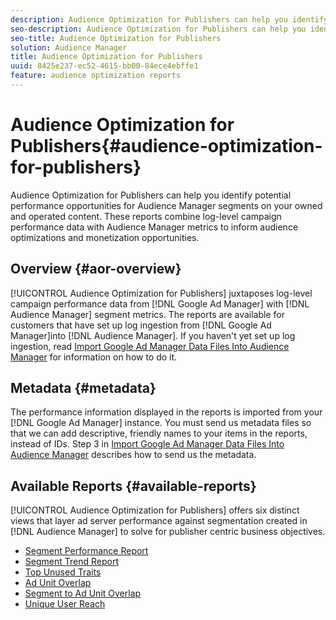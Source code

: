 ```yaml
---
description: Audience Optimization for Publishers can help you identify potential performance opportunities for Audience Manager segments on your owned and operated content. These reports combine log-level campaign performance data with Audience Manager metrics to inform audience optimizations and monetization opportunities.
seo-description: Audience Optimization for Publishers can help you identify potential performance opportunities for Audience Manager segments on your owned and operated content. These reports combine log-level campaign performance data with Audience Manager metrics to inform audience optimizations and monetization opportunities.
seo-title: Audience Optimization for Publishers
solution: Audience Manager
title: Audience Optimization for Publishers
uuid: 8425e237-ec52-4615-bb00-84ece4ebffe1
feature: audience optimization reports
---
```


# Audience Optimization for Publishers{#audience-optimization-for-publishers}

Audience Optimization for Publishers can help you identify potential performance opportunities for Audience Manager segments on your owned and operated content. These reports combine log-level campaign performance data with Audience Manager metrics to inform audience optimizations and monetization opportunities.

## Overview {#aor-overview}

[!UICONTROL Audience Optimization for Publishers] juxtaposes log-level campaign performance data from [!DNL Google Ad Manager] with [!DNL Audience Manager] segment metrics. The reports are available for customers that have set up log ingestion from [!DNL Google Ad Manager]into [!DNL Audience Manager]. If you haven't yet set up log ingestion, read [Import Google Ad Manager Data Files Into Audience Manager](import-dfp.md) for information on how to do it.

## Metadata {#metadata}

The performance information displayed in the reports is imported from your [!DNL Google Ad Manager] instance. You must send us metadata files so that we can add descriptive, friendly names to your items in the reports, instead of IDs. Step 3 in [Import Google Ad Manager Data Files Into Audience Manager](../../../reporting/audience-optimization-reports/aor-publishers/import-dfp.md) describes how to send us the metadata.

## Available Reports {#available-reports}

[!UICONTROL Audience Optimization for Publishers] offers six distinct views that layer ad server performance against segmentation created in [!DNL Audience Manager] to solve for publisher centric business objectives.

+ [Segment Performance Report](publisher-segment-performance.md)
+ [Segment Trend Report](publisher-segment-trends.md)
+ [Top Unused Traits](publisher-top-unused-traits.md)
+ [Ad Unit Overlap](publisher-ad-unit-overlap.md)
+ [Segment to Ad Unit Overlap](publisher-segment-ad-unit-overlap.md)
+ [Unique User Reach](publisher-unique-reach.md)
